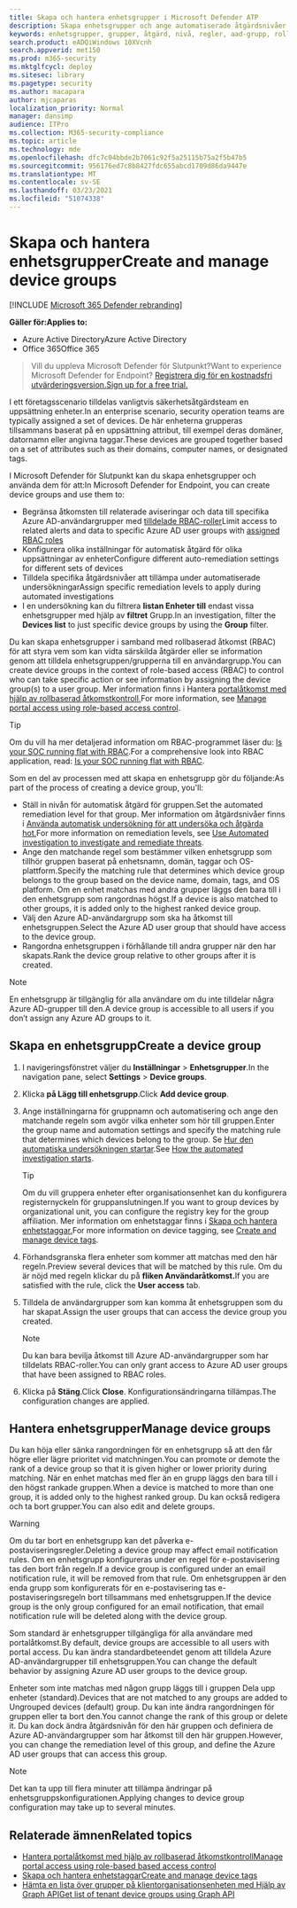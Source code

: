 ```yaml
---
title: Skapa och hantera enhetsgrupper i Microsoft Defender ATP
description: Skapa enhetsgrupper och ange automatiserade åtgärdsnivåer för dem genom att ange de regler som gäller för gruppen
keywords: enhetsgrupper, grupper, åtgärd, nivå, regler, aad-grupp, roll, tilldela, rangordna
search.product: eADQiWindows 10XVcnh
search.appverid: met150
ms.prod: m365-security
ms.mktglfcycl: deploy
ms.sitesec: library
ms.pagetype: security
ms.author: macapara
author: mjcaparas
localization_priority: Normal
manager: dansimp
audience: ITPro
ms.collection: M365-security-compliance
ms.topic: article
ms.technology: mde
ms.openlocfilehash: dfc7c04bbde2b7061c92f5a25115b75a2f5b47b5
ms.sourcegitcommit: 956176ed7c8b8427fdc655abcd1709d86da9447e
ms.translationtype: MT
ms.contentlocale: sv-SE
ms.lasthandoff: 03/23/2021
ms.locfileid: "51074338"
---
```

# <a name="create-and-manage-device-groups"></a><span data-ttu-id="34094-104">Skapa och hantera enhetsgrupper</span><span class="sxs-lookup"><span data-stu-id="34094-104">Create and manage device groups</span></span>

[!INCLUDE [Microsoft 365 Defender rebranding](../../includes/microsoft-defender.md)]


<span data-ttu-id="34094-105">**Gäller för:**</span><span class="sxs-lookup"><span data-stu-id="34094-105">**Applies to:**</span></span>
- <span data-ttu-id="34094-106">Azure Active Directory</span><span class="sxs-lookup"><span data-stu-id="34094-106">Azure Active Directory</span></span>
- <span data-ttu-id="34094-107">Office 365</span><span class="sxs-lookup"><span data-stu-id="34094-107">Office 365</span></span>

> <span data-ttu-id="34094-108">Vill du uppleva Microsoft Defender för Slutpunkt?</span><span class="sxs-lookup"><span data-stu-id="34094-108">Want to experience Microsoft Defender for Endpoint?</span></span> [<span data-ttu-id="34094-109">Registrera dig för en kostnadsfri utvärderingsversion.</span><span class="sxs-lookup"><span data-stu-id="34094-109">Sign up for a free trial.</span></span>](https://www.microsoft.com/microsoft-365/windows/microsoft-defender-atp?ocid=docs-wdatp-exposedapis-abovefoldlink)


<span data-ttu-id="34094-110">I ett företagsscenario tilldelas vanligtvis säkerhetsåtgärdsteam en uppsättning enheter.</span><span class="sxs-lookup"><span data-stu-id="34094-110">In an enterprise scenario, security operation teams are typically assigned a set of devices.</span></span> <span data-ttu-id="34094-111">De här enheterna grupperas tillsammans baserat på en uppsättning attribut, till exempel deras domäner, datornamn eller angivna taggar.</span><span class="sxs-lookup"><span data-stu-id="34094-111">These devices are grouped together based on a set of attributes such as their domains, computer names, or designated tags.</span></span>

<span data-ttu-id="34094-112">I Microsoft Defender för Slutpunkt kan du skapa enhetsgrupper och använda dem för att:</span><span class="sxs-lookup"><span data-stu-id="34094-112">In Microsoft Defender for Endpoint, you can create device groups and use them to:</span></span>
- <span data-ttu-id="34094-113">Begränsa åtkomsten till relaterade aviseringar och data till specifika Azure AD-användargrupper med [tilldelade RBAC-roller](rbac.md)</span><span class="sxs-lookup"><span data-stu-id="34094-113">Limit access to related alerts and data to specific Azure AD user groups with [assigned RBAC roles](rbac.md)</span></span> 
- <span data-ttu-id="34094-114">Konfigurera olika inställningar för automatisk åtgärd för olika uppsättningar av enheter</span><span class="sxs-lookup"><span data-stu-id="34094-114">Configure different auto-remediation settings for different sets of devices</span></span>
- <span data-ttu-id="34094-115">Tilldela specifika åtgärdsnivåer att tillämpa under automatiserade undersökningar</span><span class="sxs-lookup"><span data-stu-id="34094-115">Assign specific remediation levels to apply during automated investigations</span></span>
- <span data-ttu-id="34094-116">I en undersökning kan du filtrera **listan Enheter till** endast vissa enhetsgrupper med hjälp av **filtret** Grupp.</span><span class="sxs-lookup"><span data-stu-id="34094-116">In an investigation, filter the **Devices list** to just specific device groups by using the **Group** filter.</span></span>

<span data-ttu-id="34094-117">Du kan skapa enhetsgrupper i samband med rollbaserad åtkomst (RBAC) för att styra vem som kan vidta särskilda åtgärder eller se information genom att tilldela enhetsgruppen/grupperna till en användargrupp.</span><span class="sxs-lookup"><span data-stu-id="34094-117">You can create device groups in the context of role-based access (RBAC) to control who can take specific action or see information by assigning the device group(s) to a user group.</span></span> <span data-ttu-id="34094-118">Mer information finns i Hantera [portalåtkomst med hjälp av rollbaserad åtkomstkontroll.](rbac.md)</span><span class="sxs-lookup"><span data-stu-id="34094-118">For more information, see [Manage portal access using role-based access control](rbac.md).</span></span>

>[!TIP]
> <span data-ttu-id="34094-119">Om du vill ha mer detaljerad information om RBAC-programmet läser du: [Is your SOC running flat with RBAC](https://techcommunity.microsoft.com/t5/Windows-Defender-ATP/Is-your-SOC-running-flat-with-limited-RBAC/ba-p/320015).</span><span class="sxs-lookup"><span data-stu-id="34094-119">For a comprehensive look into RBAC application, read: [Is your SOC running flat with RBAC](https://techcommunity.microsoft.com/t5/Windows-Defender-ATP/Is-your-SOC-running-flat-with-limited-RBAC/ba-p/320015).</span></span>

<span data-ttu-id="34094-120">Som en del av processen med att skapa en enhetsgrupp gör du följande:</span><span class="sxs-lookup"><span data-stu-id="34094-120">As part of the process of creating a device group, you'll:</span></span>
- <span data-ttu-id="34094-121">Ställ in nivån för automatisk åtgärd för gruppen.</span><span class="sxs-lookup"><span data-stu-id="34094-121">Set the automated remediation level for that group.</span></span> <span data-ttu-id="34094-122">Mer information om åtgärdsnivåer finns i [Använda automatisk undersökning för att undersöka och åtgärda hot.](automated-investigations.md)</span><span class="sxs-lookup"><span data-stu-id="34094-122">For more information on remediation levels, see [Use Automated investigation to investigate and remediate threats](automated-investigations.md).</span></span>
- <span data-ttu-id="34094-123">Ange den matchande regel som bestämmer vilken enhetsgrupp som tillhör gruppen baserat på enhetsnamn, domän, taggar och OS-plattform.</span><span class="sxs-lookup"><span data-stu-id="34094-123">Specify the matching rule that determines which device group belongs to the group based on the device name, domain, tags, and OS platform.</span></span> <span data-ttu-id="34094-124">Om en enhet matchas med andra grupper läggs den bara till i den enhetsgrupp som rangordnas högst.</span><span class="sxs-lookup"><span data-stu-id="34094-124">If a device is also matched to other groups, it is added only to the highest ranked device group.</span></span>
- <span data-ttu-id="34094-125">Välj den Azure AD-användargrupp som ska ha åtkomst till enhetsgruppen.</span><span class="sxs-lookup"><span data-stu-id="34094-125">Select the Azure AD user group that should have access to the device group.</span></span>
- <span data-ttu-id="34094-126">Rangordna enhetsgruppen i förhållande till andra grupper när den har skapats.</span><span class="sxs-lookup"><span data-stu-id="34094-126">Rank the device group relative to other groups after it is created.</span></span>

>[!NOTE]
><span data-ttu-id="34094-127">En enhetsgrupp är tillgänglig för alla användare om du inte tilldelar några Azure AD-grupper till den.</span><span class="sxs-lookup"><span data-stu-id="34094-127">A device group is accessible to all users if you don’t assign any Azure AD groups to it.</span></span>

## <a name="create-a-device-group"></a><span data-ttu-id="34094-128">Skapa en enhetsgrupp</span><span class="sxs-lookup"><span data-stu-id="34094-128">Create a device group</span></span>

1. <span data-ttu-id="34094-129">I navigeringsfönstret väljer du **Inställningar**  >  **Enhetsgrupper**.</span><span class="sxs-lookup"><span data-stu-id="34094-129">In the navigation pane, select **Settings** > **Device groups**.</span></span>

2. <span data-ttu-id="34094-130">Klicka **på Lägg till enhetsgrupp**.</span><span class="sxs-lookup"><span data-stu-id="34094-130">Click **Add device group**.</span></span>

3. <span data-ttu-id="34094-131">Ange inställningarna för gruppnamn och automatisering och ange den matchande regeln som avgör vilka enheter som hör till gruppen.</span><span class="sxs-lookup"><span data-stu-id="34094-131">Enter the group name and automation settings and specify the matching rule that determines which devices belong to the group.</span></span> <span data-ttu-id="34094-132">Se [Hur den automatiska undersökningen startar](automated-investigations.md#how-the-automated-investigation-starts).</span><span class="sxs-lookup"><span data-stu-id="34094-132">See [How the automated investigation starts](automated-investigations.md#how-the-automated-investigation-starts).</span></span>

    >[!TIP]
    ><span data-ttu-id="34094-133">Om du vill gruppera enheter efter organisationsenhet kan du konfigurera registernyckeln för gruppanslutningen.</span><span class="sxs-lookup"><span data-stu-id="34094-133">If you want to group devices by organizational unit, you can configure the registry key for the group affiliation.</span></span> <span data-ttu-id="34094-134">Mer information om enhetstaggar finns i [Skapa och hantera enhetstaggar.](machine-tags.md)</span><span class="sxs-lookup"><span data-stu-id="34094-134">For more information on device tagging, see [Create and manage device tags](machine-tags.md).</span></span>

4. <span data-ttu-id="34094-135">Förhandsgranska flera enheter som kommer att matchas med den här regeln.</span><span class="sxs-lookup"><span data-stu-id="34094-135">Preview several devices that will be matched by this rule.</span></span> <span data-ttu-id="34094-136">Om du är nöjd med regeln klickar du på **fliken Användaråtkomst.**</span><span class="sxs-lookup"><span data-stu-id="34094-136">If you are satisfied with the rule, click the **User access** tab.</span></span>

5. <span data-ttu-id="34094-137">Tilldela de användargrupper som kan komma åt enhetsgruppen som du har skapat.</span><span class="sxs-lookup"><span data-stu-id="34094-137">Assign the user groups that can access the device group you created.</span></span>

    >[!NOTE]
    ><span data-ttu-id="34094-138">Du kan bara bevilja åtkomst till Azure AD-användargrupper som har tilldelats RBAC-roller.</span><span class="sxs-lookup"><span data-stu-id="34094-138">You can only grant access to Azure AD user groups that have been assigned to RBAC roles.</span></span>

6. <span data-ttu-id="34094-139">Klicka på **Stäng**.</span><span class="sxs-lookup"><span data-stu-id="34094-139">Click **Close**.</span></span> <span data-ttu-id="34094-140">Konfigurationsändringarna tillämpas.</span><span class="sxs-lookup"><span data-stu-id="34094-140">The configuration changes are applied.</span></span>

## <a name="manage-device-groups"></a><span data-ttu-id="34094-141">Hantera enhetsgrupper</span><span class="sxs-lookup"><span data-stu-id="34094-141">Manage device groups</span></span>

<span data-ttu-id="34094-142">Du kan höja eller sänka rangordningen för en enhetsgrupp så att den får högre eller lägre prioritet vid matchningen.</span><span class="sxs-lookup"><span data-stu-id="34094-142">You can promote or demote the rank of a device group so that it is given higher or lower priority during matching.</span></span> <span data-ttu-id="34094-143">När en enhet matchas med fler än en grupp läggs den bara till i den högst rankade gruppen.</span><span class="sxs-lookup"><span data-stu-id="34094-143">When a device is matched to more than one group, it is added only to the highest ranked group.</span></span> <span data-ttu-id="34094-144">Du kan också redigera och ta bort grupper.</span><span class="sxs-lookup"><span data-stu-id="34094-144">You can also edit and delete groups.</span></span>

>[!WARNING]
><span data-ttu-id="34094-145">Om du tar bort en enhetsgrupp kan det påverka e-postaviseringsregler.</span><span class="sxs-lookup"><span data-stu-id="34094-145">Deleting a device group may affect email notification rules.</span></span> <span data-ttu-id="34094-146">Om en enhetsgrupp konfigureras under en regel för e-postavisering tas den bort från regeln.</span><span class="sxs-lookup"><span data-stu-id="34094-146">If a device group is configured under an email notification rule, it will be removed from that rule.</span></span> <span data-ttu-id="34094-147">Om enhetsgruppen är den enda grupp som konfigurerats för en e-postavisering tas e-postaviseringsregeln bort tillsammans med enhetsgruppen.</span><span class="sxs-lookup"><span data-stu-id="34094-147">If the device group is the only group configured for an email notification, that email notification rule will be deleted along with the device group.</span></span>

<span data-ttu-id="34094-148">Som standard är enhetsgrupper tillgängliga för alla användare med portalåtkomst.</span><span class="sxs-lookup"><span data-stu-id="34094-148">By default, device groups are accessible to all users with portal access.</span></span> <span data-ttu-id="34094-149">Du kan ändra standardbeteendet genom att tilldela Azure AD-användargrupper till enhetsgruppen.</span><span class="sxs-lookup"><span data-stu-id="34094-149">You can change the default behavior by assigning Azure AD user groups to the device group.</span></span>

<span data-ttu-id="34094-150">Enheter som inte matchas med någon grupp läggs till i gruppen Dela upp enheter (standard).</span><span class="sxs-lookup"><span data-stu-id="34094-150">Devices that are not matched to any groups are added to Ungrouped devices (default) group.</span></span> <span data-ttu-id="34094-151">Du kan inte ändra rangordningen för gruppen eller ta bort den.</span><span class="sxs-lookup"><span data-stu-id="34094-151">You cannot change the rank of this group or delete it.</span></span> <span data-ttu-id="34094-152">Du kan dock ändra åtgärdsnivån för den här gruppen och definiera de Azure AD-användargrupper som har åtkomst till den här gruppen.</span><span class="sxs-lookup"><span data-stu-id="34094-152">However, you can change the remediation level of this group, and define the Azure AD user groups that can access this group.</span></span>

>[!NOTE]
> <span data-ttu-id="34094-153">Det kan ta upp till flera minuter att tillämpa ändringar på enhetsgruppskonfigurationen.</span><span class="sxs-lookup"><span data-stu-id="34094-153">Applying changes to device group configuration may take up to several minutes.</span></span>

## <a name="related-topics"></a><span data-ttu-id="34094-154">Relaterade ämnen</span><span class="sxs-lookup"><span data-stu-id="34094-154">Related topics</span></span>

- [<span data-ttu-id="34094-155">Hantera portalåtkomst med hjälp av rollbaserad åtkomstkontroll</span><span class="sxs-lookup"><span data-stu-id="34094-155">Manage portal access using role-based based access control</span></span>](rbac.md)
- [<span data-ttu-id="34094-156">Skapa och hantera enhetstaggar</span><span class="sxs-lookup"><span data-stu-id="34094-156">Create and manage device tags</span></span>](machine-tags.md)
- [<span data-ttu-id="34094-157">Hämta en lista över grupper på klientorganisationsenheten med Hjälp av Graph API</span><span class="sxs-lookup"><span data-stu-id="34094-157">Get list of tenant device groups using Graph API</span></span>](https://docs.microsoft.com/graph/api/device-list-memberof)
